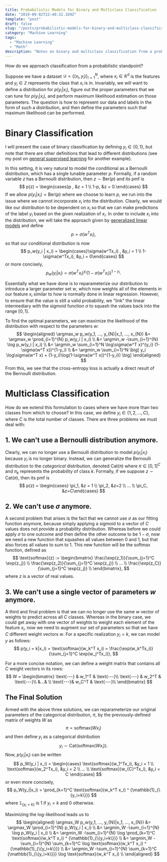 ```yaml
---
title: Probabilistic Models for Binary and Multiclass Classification 
date: "2019-09-02T22:40:32.169Z"
template: "post"
draft: false
slug: "/posts/probabilistic-models-for-binary-and-multiclass-classification/"
category: "Machine Learning"
tags:
  - "Machine Learning"
  - "Math"
description: "Notes on binary and multiclass classification from a probabilistic formulation."
---
```

How do we approach classification from a probabilistic standpoint?

Suppose we have a dataset $\mathcal{D} = \{(x_i, y_i)\}_{i=1}^N$, where $x_i \in \mathbb{R}^d$ is the features and $y_i \in \mathbb{Z}$ represents the class that $x_i$ is in. Invariably, we will want to define a distribution for $p(y_i | x_i)$, figure out the proper parameters that we can tune for $p(y_i|x_i)$, and perform maximum likelihood estimation on those parameters. The question is how to represent our data and labels in the form of such a distribution, and then define the parameters such that maximum likelihood can be performed.

# Binary Classification
I will present the case of binary classification by defining $y_i \in\{0, 1\}$, but note that there are other definitions that lead to different distributions (see my post on [general supervised learning](alanqwang.com/posts/general-framework-for-supervised-learning/#logistic-regression) for another example).

In this setting, it is very natural to model the conditional as a Bernoulli distribution, which has a single tunable parameter $p$. Formally, if a random variable $z$ has a Bernoulli distribution, then $z\sim \text{Ber}(p)$ and its pmf is
$$
p(z) = \begin{cases}p , &z = 1 \\ 1-p, &z = 0.\end{cases}
$$
If we allow $p(y_i|x_i) = \text{Ber}(p)$ where we choose to learn $p$, we run into the issue where we cannot incorporate $x_i$ into the distribution. Clearly, we would like our distribution to be dependent on $x_i$ so that we can make predictions of the label $y_i$ based on the given realization of $x_i$. In order to include $x_i$ into the distribution, we will take the approach given by [generalized linear models](https://en.wikipedia.org/wiki/Generalized_linear_model) and define 
$$p = \sigma(w^T x_i),$$
so that our conditional distribution is now
$$
p_w(y_i | x_i) = \begin{cases}\sigma(w^Tx_i) , &y_i = 1 \\ 1-\sigma(w^Tx_i), &y_i = 0\end{cases}
$$
or more concisely,
$$
p_w(y_i | x_i) = \sigma(w^T x_i)^{y_i} (1-\sigma(w^T x_i))^{1-y_i}.
$$

Essentially what we have done is to reparameterize our distribution to introduce a larger parameter set $w$, which now weights all of the elements in our feature $x_i$ similar to how is normally done in linear regression. However, to ensure that the value is still a valid probability, we "link" the linear intermediary with the sigmoid function $\sigma$ to squash the values back into the range $[0, 1]$.

To find the optimal parameters, we can maximize the likelihood of the distribution with respect to the parameters $w$:
$$
\begin{aligned}
\argmax_w p_w(y_1, ..., y_{N}|x_1, ..., x_{N}) &= \argmax_w \prod_{i=1}^{N} p_w(y_i | x_i) \\
&= \argmin_w -\sum_{i=1}^{N} \log p_w(y_i | x_i) \\
&= \argmin_w \sum_{i=1}^N \log\sigma(w^T x)^{y_i} (1-\sigma(w^T x))^{1-y_i} \\
&= \argmin_w \sum_{i=1}^N \big[ y_i \log\sigma(w^T x) + (1-y_i)\log(1-\sigma(w^T x))^{1-y_i}) \big]
\end{aligned}
$$
From this, we see that the cross-entropy loss is actually a direct result of the Bernoulli distribution.

# Multiclass Classification
How do we extend this formulation to cases where we have more than two classes from which to choose? In this case, we define $y_i \in \{1, 2, ..., C\}$, where $C$ is the total number of classes. There are three problems we must deal with:

## 1. We can't use a Bernoulli distribution anymore.
Clearly, we can no longer use a Bernoulli distribution to model $p(y_i|x_i)$ because $y_i$ is no longer binary. Instead, we can generalize the Bernoulli distribution to the *categorical* distribution, denoted $\text{Cat}(\pi)$ where $\pi \in [0,1]^C$ and $\pi_k$ represents the probability of class $k$. Formally, if we suppose $z \sim \text{Cat}(\pi)$, then its pmf is
$$
p(z) = \begin{cases} \pi_1, &z = 1 \\ \pi_2, &z=2 \\ ... \\ \pi_C, &z=C\end{cases}
$$

## 2. We can't use $\sigma$ anymore.
A second problem that arises is the fact that we cannot use $\sigma$ as our fitting function anymore, because simply applying a sigmoid to a vector of $C$ values does not provide a probability distribution. Whereas before we could apply $\sigma$ to one outcome and then define the other outcome to be $1-\sigma$, now we need a new function that squashes all values between $0$ and $1$, but that also forces all values to sum to $1$. This new function will be the softmax function, defined as
$$
\text{softmax}(z) := \begin{bmatrix}
\frac{\exp(z_1)}{\sum_{j=1}^C \exp(z_j)} \\ 
\frac{\exp(z_2)}{\sum_{j=1}^C \exp(z_j)} \\ 
... \\
\frac{\exp(z_C)}{\sum_{j=1}^C \exp(z_j)} \\ 
\end{bmatrix},
$$
where $z$ is a vector of real values.

## 3. We can't use a single vector of parameters $w$ anymore.
A third and final problem is that we can no longer use the same $w$ vector of weights to predict across all $C$ classes. Whereas in the binary case, we could get away with one vector of weights to weight each element of the feature $x_i$, now we need to augment our set of parameters so that we have $C$ different weight vectors $w$. For a specific realization $y_i = k$,  we can model $y$ as follows:
$$
p(y_i = k|x_i) = \text{softmax}(w_k^T x_i) = \frac{\exp(w_k^Tx_i)}{\sum_{j=1}^C \exp(w_j^Tx_i)},
$$

For a more concise notation, we can define a weight matrix that contains all $C$ weight vectors in its rows:
$$
W = \begin{bmatrix}
\text{---} & w_1^T & \text{---}\\
\text{---} & w_2^T & \text{---}\\
&...& \\
\text{---}& w_C^T & \text{---}\\
\end{bmatrix}
$$

## The Final Solution
Armed with the above three solutions, we can reparameterize our original parameters of the categorical distribution, $\pi$, by the previously-defined matrix of weights $W$ as 
$$
\pi = \text{softmax}(Wx_i)
$$
and then define $y_i$ as a categorical distribution
$$
y_i \sim \text{Cat}(\text{softmax}(Wx_i)).
$$
Now, $p(y_i | x_i)$ can be written
$$
p_W(y_i | x_i) = 
\begin{cases}
    \text{softmax}(w_1^Tx_i), &y_i = 1 \\
    \text{softmax}(w_2^Tx_i), &y_i = 2 \\
    ... \\
    \text{softmax}(w_{C}^Tx_i), &y_i = C 
\end{cases}
$$
or even more concisely,
$$
p_W(y_i|x_i) = \prod_{k=1}^C \text{softmax}(w_k^T x_i) ^ {\mathbb{1}_{\{y_i=k\}}}
$$
where $\mathbb{1}_{\{y_i=k\}}$ is $1$ if $y_i=k$ and $0$ otherwise.

Maximizing the log-likelihood leads us to
$$
\begin{aligned}
\argmax_W p_w(y_1, ..., y_{N}|x_1, ..., x_{N}) &= \argmax_W \prod_{i=1}^{N} p_W(y_i | x_i) \\
&= \argmin_W -\sum_{i=1}^{N} \log p_W(y_i | x_i) \\
&= \argmin_W -\sum_{i=1}^{N} \log \prod_{k=1}^C \text{softmax}(w_k^T x_i) ^ {\mathbb{1}_{\{y_i=k\}}} \\
&= \argmin_W -\sum_{i=1}^{N} \sum_{k=1}^C \log \text{softmax}(w_k^T x_i) ^ {\mathbb{1}_{\{y_i=k\}}} \\
&= \argmin_W -\sum_{i=1}^{N} \sum_{k=1}^C {\mathbb{1}_{\{y_i=k\}}} \log \text{softmax}(w_k^T x_i) \\
\end{aligned}
$$